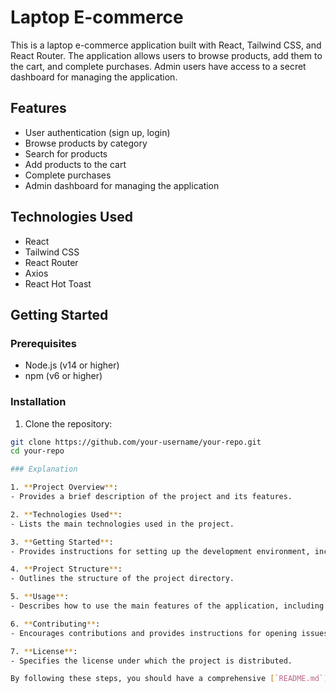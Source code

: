 # Laptop E-commerce

This is a laptop e-commerce application built with React, Tailwind CSS, and React Router. The application allows users to browse products, add them to the cart, and complete purchases. Admin users have access to a secret dashboard for managing the application.

## Features

- User authentication (sign up, login)
- Browse products by category
- Search for products
- Add products to the cart
- Complete purchases
- Admin dashboard for managing the application

## Technologies Used

- React
- Tailwind CSS
- React Router
- Axios
- React Hot Toast

## Getting Started

### Prerequisites

- Node.js (v14 or higher)
- npm (v6 or higher)

### Installation
 1. Clone the repository:

   ```sh
   git clone https://github.com/your-username/your-repo.git
   cd your-repo
   
### Explanation

1. **Project Overview**:
   - Provides a brief description of the project and its features.

2. **Technologies Used**:
   - Lists the main technologies used in the project.

3. **Getting Started**:
   - Provides instructions for setting up the development environment, including prerequisites, installation steps, and how to start the development server.

4. **Project Structure**:
   - Outlines the structure of the project directory.

5. **Usage**:
   - Describes how to use the main features of the application, including authentication, browsing products, cart and checkout, and the admin dashboard.

6. **Contributing**:
   - Encourages contributions and provides instructions for opening issues or submitting pull requests.

7. **License**:
   - Specifies the license under which the project is distributed.

By following these steps, you should have a comprehensive [`README.md`](command:_github.copilot.openRelativePath?%5B%7B%22scheme%22%3A%22file%22%2C%22authority%22%3A%22%22%2C%22path%22%3A%22%2Fd%3A%2FLaptopE-commerce%2FREADME.md%22%2C%22query%22%3A%22%22%2C%22fragment%22%3A%22%22%7D%2C%224e3211a0-0dc7-47e0-8410-cfec477cc60f%22%5D "d:\LaptopE-commerce\README.md") file for your project.
